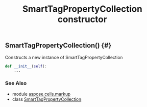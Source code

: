 ﻿---
title: SmartTagPropertyCollection constructor
second_title: Aspose.Cells for Python via .NET API References
description: 
type: docs
weight: 10
url: /aspose.cells.markup/smarttagpropertycollection/__init__/
is_root: false
---

## SmartTagPropertyCollection() {#}

Constructs a new instance of SmartTagPropertyCollection



```python
def __init__(self):
    ...
```





### See Also
* module [aspose.cells.markup](../../)
* class [SmartTagPropertyCollection](/cells/python-net/aspose.cells.markup/smarttagpropertycollection)
